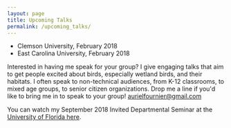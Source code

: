 ```yaml
---
layout: page
title: Upcoming Talks
permalink: /upcoming_talks/
---
```


- Clemson University, February 2018  
- East Carolina University, February 2018

Interested in having me speak for your group? I give engaging talks that aim to get people excited about birds, especially wetland birds, and their habitats. I often speak to non-technical audiences, from K-12 classrooms, to mixed age groups, to senior citizen organizations. Drop me a line if you'd like to bring me in to speak to your group! aurielfournier@gmail.com

You can watch my September 2018 Invited Departmental Seminar at the [University of Florida here](https://mediasite.video.ufl.edu/Mediasite/Play/ec4d864777f14d3e8e8d0aeb91d718651d). 

